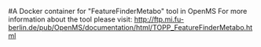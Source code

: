 #A Docker container for "FeatureFinderMetabo" tool in OpenMS
For more information about the tool please visit:
http://ftp.mi.fu-berlin.de/pub/OpenMS/documentation/html/TOPP_FeatureFinderMetabo.html
